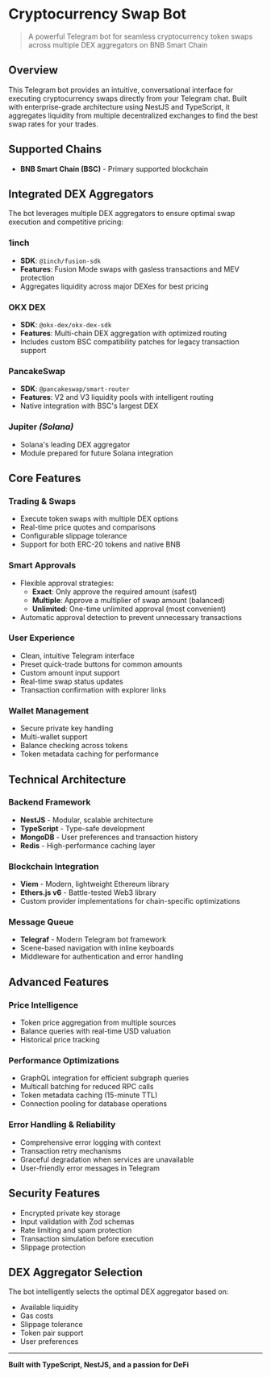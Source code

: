 # Cryptocurrency Swap Bot

> A powerful Telegram bot for seamless cryptocurrency token swaps across multiple DEX aggregators on BNB Smart Chain

## Overview

This Telegram bot provides an intuitive, conversational interface for executing cryptocurrency swaps directly from your Telegram chat. Built with enterprise-grade architecture using NestJS and TypeScript, it aggregates liquidity from multiple decentralized exchanges to find the best swap rates for your trades.

## Supported Chains

- **BNB Smart Chain (BSC)** - Primary supported blockchain

## Integrated DEX Aggregators

The bot leverages multiple DEX aggregators to ensure optimal swap execution and competitive pricing:

### 1inch
- **SDK**: `@1inch/fusion-sdk`
- **Features**: Fusion Mode swaps with gasless transactions and MEV protection
- Aggregates liquidity across major DEXes for best pricing

### OKX DEX
- **SDK**: `@okx-dex/okx-dex-sdk`
- **Features**: Multi-chain DEX aggregation with optimized routing
- Includes custom BSC compatibility patches for legacy transaction support

### PancakeSwap
- **SDK**: `@pancakeswap/smart-router`
- **Features**: V2 and V3 liquidity pools with intelligent routing
- Native integration with BSC's largest DEX

### Jupiter *(Solana)*
- Solana's leading DEX aggregator
- Module prepared for future Solana integration

## Core Features

### Trading & Swaps
- Execute token swaps with multiple DEX options
- Real-time price quotes and comparisons
- Configurable slippage tolerance
- Support for both ERC-20 tokens and native BNB

### Smart Approvals
- Flexible approval strategies:
  - **Exact**: Only approve the required amount (safest)
  - **Multiple**: Approve a multiplier of swap amount (balanced)
  - **Unlimited**: One-time unlimited approval (most convenient)
- Automatic approval detection to prevent unnecessary transactions

### User Experience
- Clean, intuitive Telegram interface
- Preset quick-trade buttons for common amounts
- Custom amount input support
- Real-time swap status updates
- Transaction confirmation with explorer links

### Wallet Management
- Secure private key handling
- Multi-wallet support
- Balance checking across tokens
- Token metadata caching for performance

## Technical Architecture

### Backend Framework
- **NestJS** - Modular, scalable architecture
- **TypeScript** - Type-safe development
- **MongoDB** - User preferences and transaction history
- **Redis** - High-performance caching layer

### Blockchain Integration
- **Viem** - Modern, lightweight Ethereum library
- **Ethers.js v6** - Battle-tested Web3 library
- Custom provider implementations for chain-specific optimizations

### Message Queue
- **Telegraf** - Modern Telegram bot framework
- Scene-based navigation with inline keyboards
- Middleware for authentication and error handling

## Advanced Features

### Price Intelligence
- Token price aggregation from multiple sources
- Balance queries with real-time USD valuation
- Historical price tracking

### Performance Optimizations
- GraphQL integration for efficient subgraph queries
- Multicall batching for reduced RPC calls
- Token metadata caching (15-minute TTL)
- Connection pooling for database operations

### Error Handling & Reliability
- Comprehensive error logging with context
- Transaction retry mechanisms
- Graceful degradation when services are unavailable
- User-friendly error messages in Telegram

## Security Features

- Encrypted private key storage
- Input validation with Zod schemas
- Rate limiting and spam protection
- Transaction simulation before execution
- Slippage protection

## DEX Aggregator Selection

The bot intelligently selects the optimal DEX aggregator based on:
- Available liquidity
- Gas costs
- Slippage tolerance
- Token pair support
- User preferences

---

**Built with TypeScript, NestJS, and a passion for DeFi**
